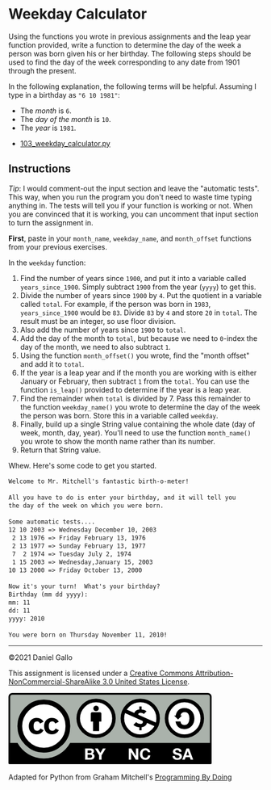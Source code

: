# Weekday Calculator


Using the functions you wrote in previous assignments and
the leap year function provided, write a function to determine the
day of the week a person was born given his or her birthday. The
following steps should be used to find the day of the week
corresponding to any date from 1901 through the present.

In the following explanation, the following terms will be helpful.
Assuming I type in a birthday as `"6 10 1981"`:


- The *month* is `6`.  
- The *day of the month* is `10`.  
- The *year* is `1981`.

* [103_weekday_calculator.py](../_static/examples/103_weekday_calculator.py)

Instructions
------------
*Tip*: I would comment-out the input section and leave the "automatic tests". This way, when you run the program you don't need to waste time typing anything in. The tests will tell you if your function is working or not. When you are convinced that it is working, you can uncomment that input section to turn the assignment in.

**First**, paste in your `month_name`, `weekday_name`, and `month_offset` functions from your previous exercises.

In the `weekday` function:
1. Find the number of years since `1900`, and put it into a variable called `years_since_1900`. Simply subtract `1900` from the year (`yyyy`) to get this.
2. Divide the number of years since `1900` by `4`. Put the quotient in a variable called `total`. For example, if the person was born in `1983`, `years_since_1900` would be `83`. Divide `83` by `4` and store `20` in `total`. The result must be an integer, so use floor division.
3. Also add the number of years since `1900` to `total`.
4. Add the day of the month to `total`, but because we need to `0`-index the day of the month, we need to also subtract `1`.
5. Using the function `month_offset()` you wrote, find the "month offset" and add it to `total`.
6. If the year is a leap year and if the month you are working with is either January or February, then subtract `1` from the `total`. You can use the function `is_leap()` provided to determine if the year is a leap year.
7. Find the remainder when `total` is divided by 7. Pass this remainder to the function `weekday_name()` you wrote to determine the day of the week the person was born. Store this in a variable called `weekday`.
8. Finally, build up a single String value containing the whole date (day of week, month, day, year). You'll need to use the function `month_name()` you wrote to show the month name rather than its number.
9. Return that String value.


Whew. Here's some code to get you started.

```
Welcome to Mr. Mitchell's fantastic birth-o-meter!

All you have to do is enter your birthday, and it will tell you
the day of the week on which you were born.

Some automatic tests....
12 10 2003 => Wednesday December 10, 2003
 2 13 1976 => Friday February 13, 1976
 2 13 1977 => Sunday February 13, 1977
 7  2 1974 => Tuesday July 2, 1974
 1 15 2003 => Wednesday,January 15, 2003
10 13 2000 => Friday October 13, 2000

Now it's your turn!  What's your birthday?
Birthday (mm dd yyyy):
mm: 11
dd: 11
yyyy: 2010

You were born on Thursday November 11, 2010!

```

---


©2021 Daniel Gallo


This assignment is licensed under a
[Creative Commons Attribution-NonCommercial-ShareAlike 3.0 United States License](https://creativecommons.org/licenses/by-nc-sa/3.0/us/deed.en_US).  

![Creative Commons License](images/by-nc-sa.png)





Adapted for Python from Graham Mitchell's [Programming By Doing](https://programmingbydoing.com/)